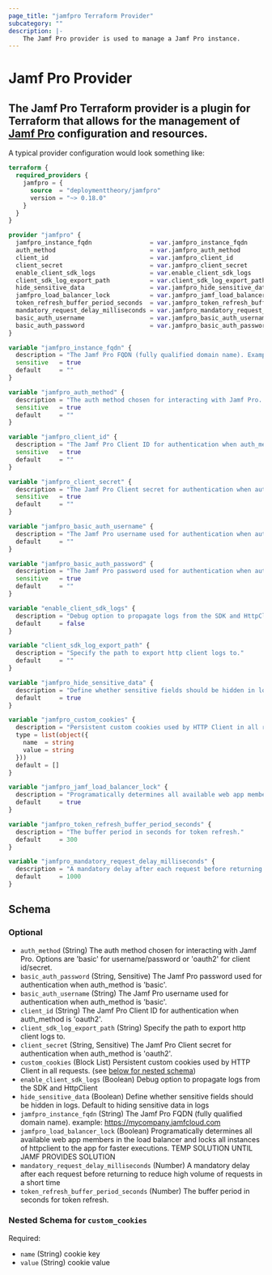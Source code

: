 ```yaml
---
page_title: "jamfpro Terraform Provider"
subcategory: ""
description: |-
    The Jamf Pro provider is used to manage a Jamf Pro instance.
---
```


# Jamf Pro Provider

The Jamf Pro Terraform provider is a plugin for Terraform that allows for the
management of [Jamf Pro](https://www.jamf.com/products/jamf-pro/) configuration and resources.
-----
A typical provider configuration would look something like:
```terraform
terraform {
  required_providers {
    jamfpro = {
      source  = "deploymenttheory/jamfpro"
      version = "~> 0.18.0"
    }
  }
}

provider "jamfpro" {
  jamfpro_instance_fqdn                = var.jamfpro_instance_fqdn
  auth_method                          = var.jamfpro_auth_method
  client_id                            = var.jamfpro_client_id
  client_secret                        = var.jamfpro_client_secret
  enable_client_sdk_logs               = var.enable_client_sdk_logs
  client_sdk_log_export_path           = var.client_sdk_log_export_path
  hide_sensitive_data                  = var.jamfpro_hide_sensitive_data
  jamfpro_load_balancer_lock           = var.jamfpro_jamf_load_balancer_lock
  token_refresh_buffer_period_seconds  = var.jamfpro_token_refresh_buffer_period_seconds
  mandatory_request_delay_milliseconds = var.jamfpro_mandatory_request_delay_milliseconds
  basic_auth_username                  = var.jamfpro_basic_auth_username
  basic_auth_password                  = var.jamfpro_basic_auth_password
}

variable "jamfpro_instance_fqdn" {
  description = "The Jamf Pro FQDN (fully qualified domain name). Example: https://mycompany.jamfcloud.com"
  sensitive   = true
  default     = ""
}

variable "jamfpro_auth_method" {
  description = "The auth method chosen for interacting with Jamf Pro. Options are 'basic' for username/password or 'oauth2' for client id/secret."
  sensitive   = true
  default     = ""
}

variable "jamfpro_client_id" {
  description = "The Jamf Pro Client ID for authentication when auth_method is 'oauth2'."
  sensitive   = true
  default     = ""
}

variable "jamfpro_client_secret" {
  description = "The Jamf Pro Client secret for authentication when auth_method is 'oauth2'."
  sensitive   = true
  default     = ""
}

variable "jamfpro_basic_auth_username" {
  description = "The Jamf Pro username used for authentication when auth_method is 'basic'."
  default     = ""
}

variable "jamfpro_basic_auth_password" {
  description = "The Jamf Pro password used for authentication when auth_method is 'basic'."
  sensitive   = true
  default     = ""
}

variable "enable_client_sdk_logs" {
  description = "Debug option to propagate logs from the SDK and HttpClient"
  default     = false
}

variable "client_sdk_log_export_path" {
  description = "Specify the path to export http client logs to."
  default     = ""
}

variable "jamfpro_hide_sensitive_data" {
  description = "Define whether sensitive fields should be hidden in logs. Default to hiding sensitive data in logs"
  default     = true
}

variable "jamfpro_custom_cookies" {
  description = "Persistent custom cookies used by HTTP Client in all requests."
  type = list(object({
    name  = string
    value = string
  }))
  default = []
}

variable "jamfpro_jamf_load_balancer_lock" {
  description = "Programatically determines all available web app members in the load balancer and locks all instances of httpclient to the app for faster executions."
  default     = true
}

variable "jamfpro_token_refresh_buffer_period_seconds" {
  description = "The buffer period in seconds for token refresh."
  default     = 300
}

variable "jamfpro_mandatory_request_delay_milliseconds" {
  description = "A mandatory delay after each request before returning to reduce high volume of requests in a short time."
  default     = 1000
}
```

<!-- schema generated by tfplugindocs -->
## Schema

### Optional

- `auth_method` (String) The auth method chosen for interacting with Jamf Pro. Options are 'basic' for username/password or 'oauth2' for client id/secret.
- `basic_auth_password` (String, Sensitive) The Jamf Pro password used for authentication when auth_method is 'basic'.
- `basic_auth_username` (String) The Jamf Pro username used for authentication when auth_method is 'basic'.
- `client_id` (String) The Jamf Pro Client ID for authentication when auth_method is 'oauth2'.
- `client_sdk_log_export_path` (String) Specify the path to export http client logs to.
- `client_secret` (String, Sensitive) The Jamf Pro Client secret for authentication when auth_method is 'oauth2'.
- `custom_cookies` (Block List) Persistent custom cookies used by HTTP Client in all requests. (see [below for nested schema](#nestedblock--custom_cookies))
- `enable_client_sdk_logs` (Boolean) Debug option to propagate logs from the SDK and HttpClient
- `hide_sensitive_data` (Boolean) Define whether sensitive fields should be hidden in logs. Default to hiding sensitive data in logs
- `jamfpro_instance_fqdn` (String) The Jamf Pro FQDN (fully qualified domain name). example: https://mycompany.jamfcloud.com
- `jamfpro_load_balancer_lock` (Boolean) Programatically determines all available web app members in the load balancer and locks all instances of httpclient to the app for faster executions. 
TEMP SOLUTION UNTIL JAMF PROVIDES SOLUTION
- `mandatory_request_delay_milliseconds` (Number) A mandatory delay after each request before returning to reduce high volume of requests in a short time
- `token_refresh_buffer_period_seconds` (Number) The buffer period in seconds for token refresh.

<a id="nestedblock--custom_cookies"></a>
### Nested Schema for `custom_cookies`

Required:

- `name` (String) cookie key
- `value` (String) cookie value